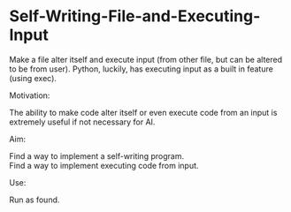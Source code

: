 # Self-Writing-File-and-Executing-Input
Make a file alter itself and execute input (from other file, but can be altered to be from user).
Python, luckily, has executing input as a built in feature (using exec).

Motivation:

The ability to make code alter itself or even execute code from an input is extremely useful if not necessary for AI.

Aim:

Find a way to implement a self-writing program.  
Find a way to implement executing code from input.

Use:

Run as found.
